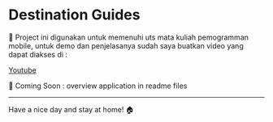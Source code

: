 # Destination Guides

:beginner: Project ini digunakan untuk memenuhi uts mata kuliah pemogramman mobile, untuk demo dan penjelasanya sudah saya buatkan video yang dapat diakses di :

[Youtube](https://youtu.be/IrnGVhpqEHI')

:beginner: Coming Soon : overview application in readme files

<hr>

Have a nice day and stay at home! :house:

